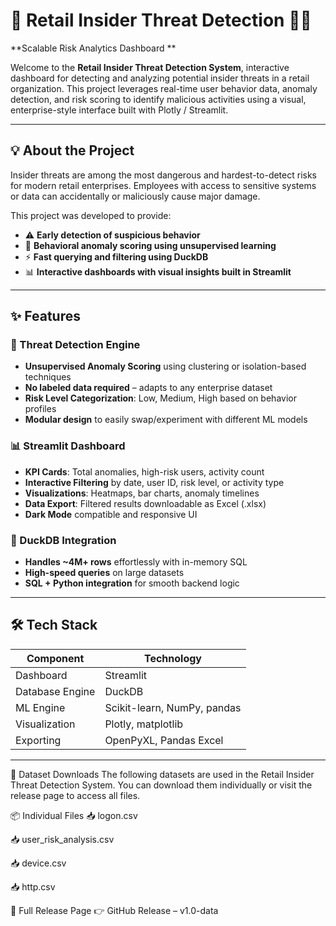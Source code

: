 # 🔐 Retail Insider Threat Detection 🛒🧠  
**Scalable Risk Analytics Dashboard **

Welcome to the **Retail Insider Threat Detection System**,  interactive dashboard for detecting and analyzing potential insider threats in a retail organization. This project leverages real-time user behavior data, anomaly detection, and risk scoring to identify malicious activities using a visual, enterprise-style interface built with Plotly  / Streamlit.


---

## 💡 About the Project

Insider threats are among the most dangerous and hardest-to-detect risks for modern retail enterprises. Employees with access to sensitive systems or data can accidentally or maliciously cause major damage.

This project was developed to provide:
- ⚠️ **Early detection of suspicious behavior**
- 🧠 **Behavioral anomaly scoring using unsupervised learning**
- ⚡ **Fast querying and filtering using DuckDB**
- 📊 **Interactive dashboards with visual insights built in Streamlit**

---

## ✨ Features

### 🧠 Threat Detection Engine

- **Unsupervised Anomaly Scoring** using clustering or isolation-based techniques  
- **No labeled data required** – adapts to any enterprise dataset  
- **Risk Level Categorization**: Low, Medium, High based on behavior profiles  
- **Modular design** to easily swap/experiment with different ML models  

### 📊 Streamlit Dashboard

- **KPI Cards**: Total anomalies, high-risk users, activity count  
- **Interactive Filtering** by date, user ID, risk level, or activity type  
- **Visualizations**: Heatmaps, bar charts, anomaly timelines  
- **Data Export**: Filtered results downloadable as Excel (.xlsx)  
- **Dark Mode** compatible and responsive UI  

### 🦆 DuckDB Integration

- **Handles ~4M+ rows** effortlessly with in-memory SQL  
- **High-speed queries** on large datasets  
- **SQL + Python integration** for smooth backend logic  

---

## 🛠️ Tech Stack

| Component         | Technology                  |
|------------------|-----------------------------|
| Dashboard         | Streamlit                   |
| Database Engine   | DuckDB                      |
| ML Engine         | Scikit-learn, NumPy, pandas |
| Visualization     | Plotly, matplotlib          |
| Exporting         | OpenPyXL, Pandas Excel      |

---

📂 Dataset Downloads
The following datasets are used in the Retail Insider Threat Detection System. You can download them individually or visit the release page to access all files.

📦 Individual Files
📥 logon.csv

📥 user_risk_analysis.csv

📥 device.csv

📥 http.csv

🔗 Full Release Page
👉 GitHub Release – v1.0-data
